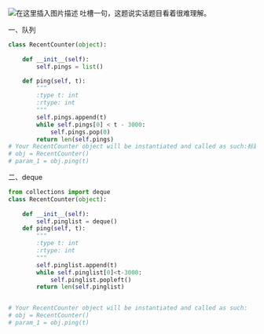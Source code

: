 ﻿![在这里插入图片描述](https://img-blog.csdnimg.cn/20190306155328322.png?x-oss-process=image/watermark,type_ZmFuZ3poZW5naGVpdGk,shadow_10,text_aHR0cHM6Ly9ibG9nLmNzZG4ubmV0L2phY2tpZV9vMm8y,size_16,color_FFFFFF,t_70)
吐槽一句，这题说实话题目看着很难理解。

一、队列

```python
class RecentCounter(object):
   
    def __init__(self):
        self.pings = list()       

    def ping(self, t):
        """
        :type t: int
        :rtype: int
        """
        self.pings.append(t)
        while self.pings[0] < t - 3000:
            self.pings.pop(0)
        return len(self.pings)
# Your RecentCounter object will be instantiated and called as such:标题
# obj = RecentCounter()
# param_1 = obj.ping(t)
```
二、deque

```python
from collections import deque
class RecentCounter(object):
    
    def __init__(self):
        self.pinglist = deque()
    def ping(self, t):
        """
        :type t: int
        :rtype: int
        """
        self.pinglist.append(t)
        while self.pinglist[0]<t-3000:
            self.pinglist.popleft()
        return len(self.pinglist)


# Your RecentCounter object will be instantiated and called as such:
# obj = RecentCounter()
# param_1 = obj.ping(t)
```

